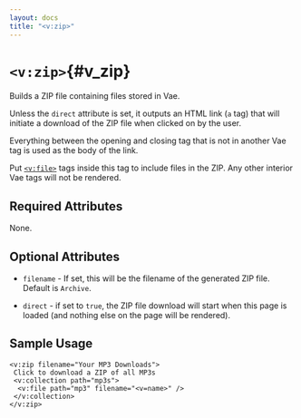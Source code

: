```yaml
---
layout: docs
title: "<v:zip>"
---
```


# `<v:zip>`{#v_zip}

Builds a ZIP file containing files stored in Vae.

Unless the `direct` attribute is set, it outputs an HTML link (`a` tag)
that will initiate a download of the ZIP file when clicked on by the
user.

Everything between the opening and closing tag that is not in another
Vae tag is used as the body of the link.

Put [`<v:file>`](#v_file) tags inside this tag to include files in the
ZIP. Any other interior Vae tags will not be rendered.

## Required Attributes

None.

## Optional Attributes

-   `filename` - If set, this will be the filename of the generated
    ZIP file. Default is `Archive`.

-   `direct` - if set to `true`, the ZIP file download will start when
    this page is loaded (and nothing else on the page will be rendered).

## Sample Usage

    <v:zip filename="Your MP3 Downloads">
     Click to download a ZIP of all MP3s
     <v:collection path="mp3s">
      <v:file path="mp3" filename="<v=name>" />
     </v:collection>
    </v:zip>
